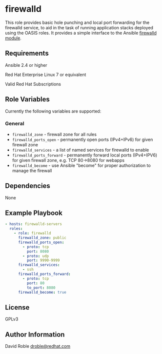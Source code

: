 firewalld
===========

This role provides basic hole punching and local port forwarding for the
firewalld service, to aid in the task of running application stacks deployed
using the OASIS roles.  It provides a simple interface to the Ansible
[firewalld
module](https://docs.ansible.com/ansible/latest/modules/firewalld_module.html).

Requirements
------------

Ansible 2.4 or higher

Red Hat Enterprise Linux 7 or equivalent

Valid Red Hat Subscriptions

Role Variables
--------------

Currently the following variables are supported:

### General

* `firewalld_zone` - firewall zone for all rules
* `firewalld_ports_open` - permanently open ports (IPv4+IPv6) for given
  firewall zone
* `firewalld_services` - a list of named services for firewalld to enable
* `firewalld_ports_forward` - permanently forward local ports (IPv4+IPV6) for
  given firewall zone, e.g. TCP 80->8080 for webapps
* `firewalld_become` - use Ansible "become" for proper authorization to manage
  the firewall

Dependencies
------------

None

Example Playbook
----------------

```yaml
- hosts: firewalld-servers
  roles:
    - role: firewalld
      firewalld_zone: public
      firewalld_ports_open:
        - proto: tcp
          port: 8080
        - proto: udp
          port: 9990-9999
      firewalld_services:
        - ssh
      firewalld_ports_forward:
        - proto: tcp
          port: 80
          to_port: 8080
      firewalld_become: true
```

License
-------

GPLv3

Author Information
------------------

David Roble <droble@redhat.com>
